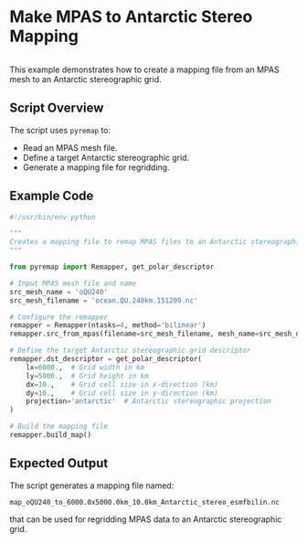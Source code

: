 # Make MPAS to Antarctic Stereo Mapping
```{index} single: Examples; MPAS to Antarctic Stereo
```

This example demonstrates how to create a mapping file from an MPAS mesh to an Antarctic stereographic grid.

## Script Overview

The script uses `pyremap` to:
- Read an MPAS mesh file.
- Define a target Antarctic stereographic grid.
- Generate a mapping file for regridding.

## Example Code

```python
#!/usr/bin/env python

"""
Creates a mapping file to remap MPAS files to an Antarctic stereographic grid.
"""

from pyremap import Remapper, get_polar_descriptor

# Input MPAS mesh file and name
src_mesh_name = 'oQU240'
src_mesh_filename = 'ocean.QU.240km.151209.nc'

# Configure the remapper
remapper = Remapper(ntasks=4, method='bilinear')
remapper.src_from_mpas(filename=src_mesh_filename, mesh_name=src_mesh_name)

# Define the target Antarctic stereographic grid descriptor
remapper.dst_descriptor = get_polar_descriptor(
    lx=6000.,  # Grid width in km
    ly=5000.,  # Grid height in km
    dx=10.,    # Grid cell size in x-direction (km)
    dy=10.,    # Grid cell size in y-direction (km)
    projection='antarctic'  # Antarctic stereographic projection
)

# Build the mapping file
remapper.build_map()
```

## Expected Output

The script generates a mapping file named:
```
map_oQU240_to_6000.0x5000.0km_10.0km_Antarctic_stereo_esmfbilin.nc
```
that can be used for regridding MPAS data to an Antarctic stereographic grid.
